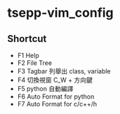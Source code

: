 # tsepp-vim_config

## Shortcut
* F1 Help
* F2 File Tree
* F3 Tagbar 列舉出 class, variable
* F4 切換視窗 C_W + 方向鍵
* F5 python 自動編譯
* F6 Auto Format for python
* F7 Auto Format for c/c++/h


